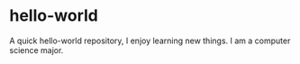# hello-world
A quick hello-world repository, 
I enjoy learning new things. 
I am a computer science major.

